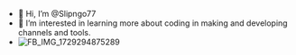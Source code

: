 - 👋 Hi, I’m @Slipngo77
- 👀 I’m interested in learning more about coding in making and developing channels and tools.
- ![FB_IMG_1729294875289](https://github.com/user-attachments/assets/3e8ca80b-194b-458c-aab5-fa9644e75f4e)
